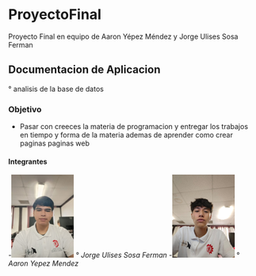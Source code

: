 # ProyectoFinal
Proyecto Final en equipo de Aaron Yépez Méndez y Jorge Ulises Sosa Ferman
## Documentacion de Aplicacion
° analisis de la base de datos
### Objetivo
- Pasar con creeces la materia de programacion y entregar los trabajos en tiempo y forma de la materia ademas de aprender como crear paginas paginas web
#### Integrantes
-<img src="https://github.com/AaronYepez/NutriApp/blob/main/sosin.jpg" alt="Foto" width="25%" height="25%"> ° *Jorge Ulises Sosa Ferman*
-<img src="https://github.com/AaronYepez/NutriApp/blob/main/MyLove.jpg" alt="Foto" width="25%" height="25%"> ° *Aaron Yepez Mendez*

